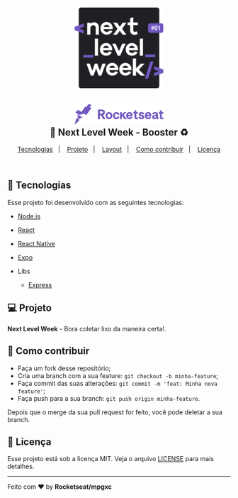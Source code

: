 <h1 align="center">
    <img alt="Next Level Week" src=".github/logo.svg" width="200px" />
</h1>

<h2 align="center">

  <img alt="Rocketseat - NLW" src=".github/rocket.svg" width="200px" />
  <br/>
  🚀 Next Level Week - Booster ♻️
</h2>

<p align="center">
  <a href="#rocket-tecnologias">Tecnologias</a>&nbsp;&nbsp;&nbsp;|&nbsp;&nbsp;&nbsp;
  <a href="#-projeto">Projeto</a>&nbsp;&nbsp;&nbsp;|&nbsp;&nbsp;&nbsp;
  <a href="#-layout">Layout</a>&nbsp;&nbsp;&nbsp;|&nbsp;&nbsp;&nbsp;
  <a href="#-como-contribuir">Como contribuir</a>&nbsp;&nbsp;&nbsp;|&nbsp;&nbsp;&nbsp;
  <a href="#memo-licença">Licença</a>
</p>

<br>

## :rocket: Tecnologias

Esse projeto foi desenvolvido com as seguintes tecnologias:

- [Node.js](https://nodejs.org/en/)
- [React](https://reactjs.org)
- [React Native](https://facebook.github.io/react-native/)
- [Expo](https://expo.io/)

- Libs
  - [Express](https://expressjs.com/pt-br/)

## 💻 Projeto

**Next Level Week** - Bora coletar lixo da maneira certa!.

## 🤔 Como contribuir

- Faça um fork desse repositório;
- Cria uma branch com a sua feature: `git checkout -b minha-feature`;
- Faça commit das suas alterações: `git commit -m 'feat: Minha nova feature'`;
- Faça push para a sua branch: `git push origin minha-feature`.

Depois que o merge da sua pull request for feito, você pode deletar a sua branch.

## :memo: Licença

Esse projeto está sob a licença MIT. Veja o arquivo [LICENSE](LICENSE.md) para mais detalhes.

---

Feito com ❤️ by **Rocketseat/mpgxc**
